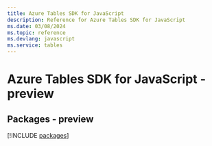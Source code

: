 ```yaml
---
title: Azure Tables SDK for JavaScript
description: Reference for Azure Tables SDK for JavaScript
ms.date: 03/08/2024
ms.topic: reference
ms.devlang: javascript
ms.service: tables
---
```

# Azure Tables SDK for JavaScript - preview
## Packages - preview
[!INCLUDE [packages](tables-index.md)]